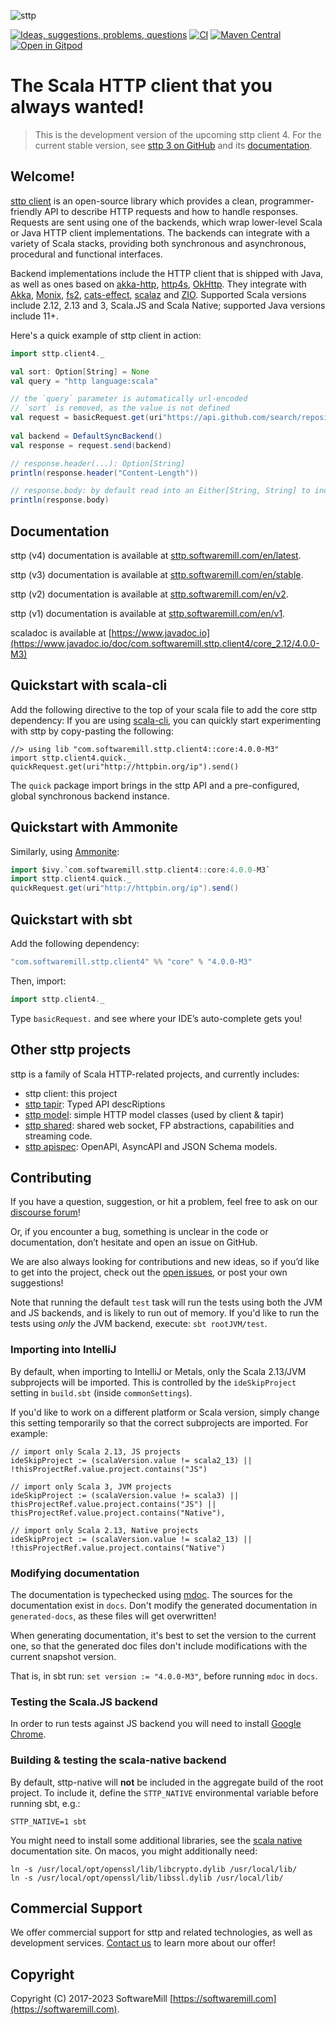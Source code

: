 ![sttp](https://github.com/softwaremill/sttp/raw/master/banner.png)

[![Ideas, suggestions, problems, questions](https://img.shields.io/badge/Discourse-ask%20question-blue)](https://softwaremill.community/c/sttp-client)
[![CI](https://github.com/softwaremill/sttp/workflows/CI/badge.svg)](https://github.com/softwaremill/sttp/actions?query=workflow%3ACI+branch%3Amaster)
[![Maven Central](https://maven-badges.herokuapp.com/maven-central/com.softwaremill.sttp.client4/core_2.12/badge.svg)](https://maven-badges.herokuapp.com/maven-central/com.softwaremill.sttp.client4/core_2.12)
[![Open in Gitpod](https://img.shields.io/badge/open%20in-gitpod-blue)](https://gitpod.io/#https://github.com/softwaremill/sttp)

# The Scala HTTP client that you always wanted!

> This is the development version of the upcoming sttp client 4. For the current stable version, see [sttp 3 on GitHub](https://github.com/softwaremill/sttp/tree/v3) and its [documentation](https://sttp.softwaremill.com/en/stable).

## Welcome!

[sttp client](https://github.com/softwaremill/sttp) is an open-source library which provides a clean, programmer-friendly API to describe HTTP
requests and how to handle responses. Requests are sent using one of the backends, which wrap lower-level Scala or Java HTTP client implementations. The backends can integrate with a variety of Scala stacks, providing both synchronous and asynchronous, procedural and functional interfaces.
 
Backend implementations include the HTTP client that is shipped with Java, as well as ones based on [akka-http](https://doc.akka.io/docs/akka-http/current/scala/http/), [http4s](https://http4s.org), [OkHttp](http://square.github.io/okhttp/). They integrate with [Akka](https://akka.io), [Monix](https://monix.io), [fs2](https://github.com/functional-streams-for-scala/fs2), [cats-effect](https://github.com/typelevel/cats-effect), [scalaz](https://github.com/scalaz/scalaz) and [ZIO](https://github.com/zio/zio). Supported Scala versions include 2.12, 2.13 and 3, Scala.JS and Scala Native; supported Java versions include 11+.

Here's a quick example of sttp client in action:
 
```scala
import sttp.client4._

val sort: Option[String] = None
val query = "http language:scala"

// the `query` parameter is automatically url-encoded
// `sort` is removed, as the value is not defined
val request = basicRequest.get(uri"https://api.github.com/search/repositories?q=$query&sort=$sort")
  
val backend = DefaultSyncBackend()
val response = request.send(backend)

// response.header(...): Option[String]
println(response.header("Content-Length")) 

// response.body: by default read into an Either[String, String] to indicate failure or success 
println(response.body)                                 
```

## Documentation

sttp (v4) documentation is available at [sttp.softwaremill.com/en/latest](https://sttp.softwaremill.com/en/latest).

sttp (v3) documentation is available at [sttp.softwaremill.com/en/stable](https://sttp.softwaremill.com/en/stable).

sttp (v2) documentation is available at [sttp.softwaremill.com/en/v2](https://sttp.softwaremill.com/en/v2).

sttp (v1) documentation is available at [sttp.softwaremill.com/en/v1](https://sttp.softwaremill.com/en/v1).

scaladoc is available at [https://www.javadoc.io](https://www.javadoc.io/doc/com.softwaremill.sttp.client4/core_2.12/4.0.0-M3)

## Quickstart with scala-cli

Add the following directive to the top of your scala file to add the core sttp dependency:
If you are using [scala-cli](https://scala-cli.virtuslab.org), you can quickly start experimenting with sttp by copy-pasting the following:

```
//> using lib "com.softwaremill.sttp.client4::core:4.0.0-M3"
import sttp.client4.quick._
quickRequest.get(uri"http://httpbin.org/ip").send()
```

The `quick` package import brings in the sttp API and a pre-configured, global synchronous backend instance.

## Quickstart with Ammonite

Similarly, using [Ammonite](http://ammonite.io):

```scala
import $ivy.`com.softwaremill.sttp.client4::core:4.0.0-M3`
import sttp.client4.quick._
quickRequest.get(uri"http://httpbin.org/ip").send()
```

## Quickstart with sbt

Add the following dependency:

```scala
"com.softwaremill.sttp.client4" %% "core" % "4.0.0-M3"
```

Then, import:

```scala
import sttp.client4._
```

Type `basicRequest.` and see where your IDE’s auto-complete gets you!

## Other sttp projects

sttp is a family of Scala HTTP-related projects, and currently includes:

* sttp client: this project
* [sttp tapir](https://github.com/softwaremill/tapir): Typed API descRiptions
* [sttp model](https://github.com/softwaremill/sttp-model): simple HTTP model classes (used by client & tapir)
* [sttp shared](https://github.com/softwaremill/sttp-shared): shared web socket, FP abstractions, capabilities and streaming code.
* [sttp apispec](https://github.com/softwaremill/sttp-apispec): OpenAPI, AsyncAPI and JSON Schema models.

## Contributing

If you have a question, suggestion, or hit a problem, feel free to ask on our [discourse forum](https://softwaremill.community/c/sttp-client)!

Or, if you encounter a bug, something is unclear in the code or documentation, don’t hesitate and open an issue on GitHub.

We are also always looking for contributions and new ideas, so if you’d like to get into the project, check out the [open issues](https://github.com/softwaremill/sttp/issues), or post your own suggestions!

Note that running the default `test` task will run the tests using both the JVM and JS backends, and is likely to run out of memory.
If you'd like to run the tests using *only* the JVM backend, execute: `sbt rootJVM/test`.

### Importing into IntelliJ

By default, when importing to IntelliJ or Metals, only the Scala 2.13/JVM subprojects will be imported. This is controlled by the `ideSkipProject` setting in `build.sbt` (inside `commonSettings`).

If you'd like to work on a different platform or Scala version, simply change this setting temporarily so that the correct subprojects are imported. For example:

```
// import only Scala 2.13, JS projects
ideSkipProject := (scalaVersion.value != scala2_13) || !thisProjectRef.value.project.contains("JS")

// import only Scala 3, JVM projects
ideSkipProject := (scalaVersion.value != scala3) || thisProjectRef.value.project.contains("JS") || thisProjectRef.value.project.contains("Native"),

// import only Scala 2.13, Native projects
ideSkipProject := (scalaVersion.value != scala2_13) || !thisProjectRef.value.project.contains("Native")
```

### Modifying documentation

The documentation is typechecked using [mdoc](https://scalameta.org/mdoc/). The sources for the documentation exist in `docs`. Don't modify the generated documentation in `generated-docs`, as these files will get overwritten!

When generating documentation, it's best to set the version to the current one, so that the generated doc files don't include modifications with the current snapshot version. 

That is, in sbt run: `set version := "4.0.0-M3"`, before running `mdoc` in `docs`.

### Testing the Scala.JS backend

In order to run tests against JS backend you will need to install [Google Chrome](https://www.google.com/chrome/).

### Building & testing the scala-native backend

By default, sttp-native will **not** be included in the aggregate build of the root project. To include it, define the `STTP_NATIVE` environmental variable before running sbt, e.g.:

```
STTP_NATIVE=1 sbt
```

You might need to install some additional libraries, see the [scala native](http://www.scala-native.org/en/latest/user/setup.html) documentation site. On macos, you might additionally need:

```
ln -s /usr/local/opt/openssl/lib/libcrypto.dylib /usr/local/lib/
ln -s /usr/local/opt/openssl/lib/libssl.dylib /usr/local/lib/
```

## Commercial Support

We offer commercial support for sttp and related technologies, as well as development services. [Contact us](https://softwaremill.com) to learn more about our offer!

## Copyright

Copyright (C) 2017-2023 SoftwareMill [https://softwaremill.com](https://softwaremill.com).

